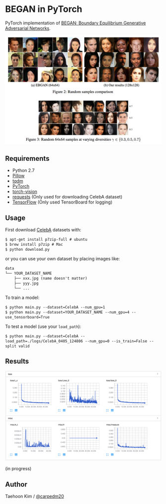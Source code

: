 # BEGAN in PyTorch

PyTorch implementation of [BEGAN: Boundary Equilibrium Generative Adversarial Networks](https://arxiv.org/abs/1703.10717).

![alt tag](./assets/model.png)


## Requirements

- Python 2.7
- [Pillow](https://pillow.readthedocs.io/en/4.0.x/)
- [tqdm](https://github.com/tqdm/tqdm)
- [PyTorch](https://github.com/pytorch/pytorch)
- [torch-vision](https://github.com/pytorch/vision)
- [requests](https://github.com/kennethreitz/requests) (Only used for downloading CelebA dataset)
- [TensorFlow](https://github.com/tensorflow/tensorflow) (Only used TensorBoard for logging)


## Usage

First download [CelebA](http://mmlab.ie.cuhk.edu.hk/projects/CelebA.html) datasets with:

    $ apt-get install p7zip-full # ubuntu
    $ brew install p7zip # Mac
    $ python download.py

or you can use your own dataset by placing images like:

    data
    └── YOUR_DATASET_NAME
        ├── xxx.jpg (name doesn't matter)
        ├── yyy.jpg
        └── ...

To train a model:

    $ python main.py --dataset=CelebA --num_gpu=1
    $ python main.py --dataset=YOUR_DATASET_NAME --num_gpu=4 --use_tensorboard=True

To test a model (use your `load_path`):

    $ python main.py --dataset=CelebA --load_path=./logs/CelebA_0405_124806 --num_gpu=0 --is_train=False --split valid


## Results

![alt tag](./assets/board-2017-04-04.png)

(in progress)


## Author

Taehoon Kim / [@carpedm20](http://carpedm20.github.io)
